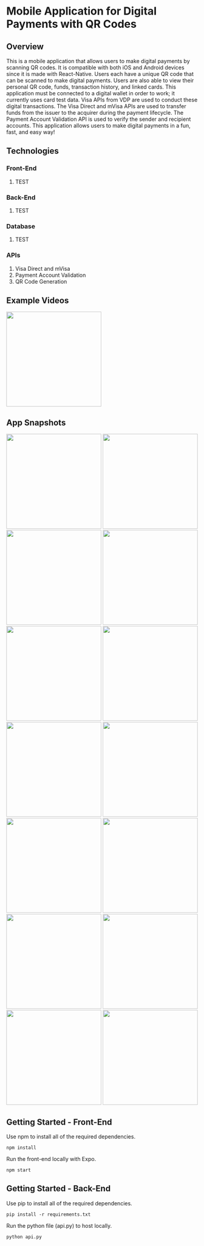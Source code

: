 # Mobile Application for Digital Payments with QR Codes

## Overview
This is a mobile application that allows users to make digital payments by scanning QR codes. It is compatible with both iOS and Android devices since it is made with React-Native. Users each have a unique QR code that can be scanned to make digital payments. Users are also able to view their personal QR code, funds, transaction history, and linked cards. This application must be connected to a digital wallet in order to work; it currently uses card test data. Visa APIs from VDP are used to conduct these digital transactions. The Visa Direct and mVisa APIs are used to transfer funds from the issuer to the acquirer during the payment lifecycle. The Payment Account Validation API is used to verify the sender and recipient accounts. This application allows users to make digital payments in a fun, fast, and easy way! 

## Technologies

### Front-End
1. TEST

### Back-End
1. TEST

### Database
1. TEST

### APIs
1. Visa Direct and mVisa
2. Payment Account Validation
3. QR Code Generation

## Example Videos
<img src="https://github.com/MyNameIsAditya/Login_React-Native/blob/master/readme_resources/Login.gif" width="250">

## App Snapshots
<img src="https://github.com/MyNameIsAditya/QRPayment_MobileApp/blob/master/readme_resources/IMG_7778.PNG" width="250">
<img src="https://github.com/MyNameIsAditya/QRPayment_MobileApp/blob/master/readme_resources/IMG_7779.PNG" width="250">
<img src="https://github.com/MyNameIsAditya/QRPayment_MobileApp/blob/master/readme_resources/IMG_7780.PNG" width="250">
<img src="https://github.com/MyNameIsAditya/QRPayment_MobileApp/blob/master/readme_resources/IMG_7781.PNG" width="250">
<img src="https://github.com/MyNameIsAditya/QRPayment_MobileApp/blob/master/readme_resources/IMG_7782.PNG" width="250">
<img src="https://github.com/MyNameIsAditya/QRPayment_MobileApp/blob/master/readme_resources/IMG_7783.PNG" width="250">
<img src="https://github.com/MyNameIsAditya/QRPayment_MobileApp/blob/master/readme_resources/IMG_7784.PNG" width="250">
<img src="https://github.com/MyNameIsAditya/QRPayment_MobileApp/blob/master/readme_resources/IMG_7785.PNG" width="250">
<img src="https://github.com/MyNameIsAditya/QRPayment_MobileApp/blob/master/readme_resources/IMG_7786.PNG" width="250">
<img src="https://github.com/MyNameIsAditya/QRPayment_MobileApp/blob/master/readme_resources/IMG_7787.PNG" width="250">
<img src="https://github.com/MyNameIsAditya/QRPayment_MobileApp/blob/master/readme_resources/IMG_7788.PNG" width="250">
<img src="https://github.com/MyNameIsAditya/QRPayment_MobileApp/blob/master/readme_resources/IMG_7789.PNG" width="250">
<img src="https://github.com/MyNameIsAditya/QRPayment_MobileApp/blob/master/readme_resources/IMG_7791.PNG" width="250">
<img src="https://github.com/MyNameIsAditya/QRPayment_MobileApp/blob/master/readme_resources/IMG_7793.PNG" width="250">

## Getting Started - Front-End
Use npm to install all of the required dependencies.
```
npm install
```

Run the front-end locally with Expo.
```
npm start
```

## Getting Started - Back-End
Use pip to install all of the required dependencies.
```
pip install -r requirements.txt
```

Run the python file (api.py) to host locally.
```
python api.py
```
